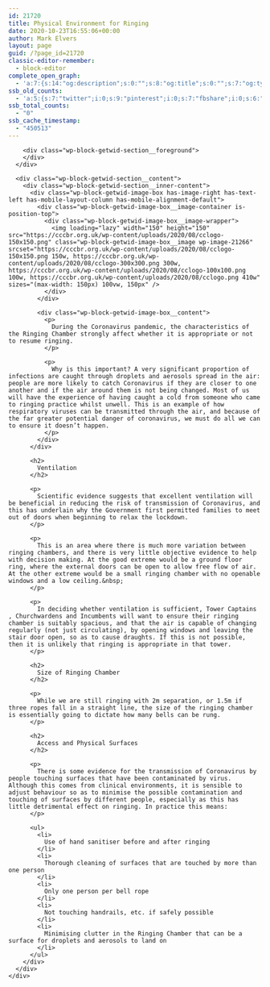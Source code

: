 ```yaml
---
id: 21720
title: Physical Environment for Ringing
date: 2020-10-23T16:55:06+00:00
author: Mark Elvers
layout: page
guid: /?page_id=21720
classic-editor-remember:
  - block-editor
complete_open_graph:
  - 'a:7:{s:14:"og:description";s:0:"";s:8:"og:title";s:0:"";s:7:"og:type";s:0:"";s:12:"twitter:card";s:7:"summary";s:15:"twitter:creator";s:0:"";s:19:"twitter:description";s:0:"";s:8:"og:image";s:0:"";}'
ssb_old_counts:
  - 'a:5:{s:7:"twitter";i:0;s:9:"pinterest";i:0;s:7:"fbshare";i:0;s:6:"reddit";i:0;s:6:"tumblr";N;}'
ssb_total_counts:
  - "0"
ssb_cache_timestamp:
  - "450513"
---
```

<div class="wp-block-getwid-section">
  <div class="wp-block-getwid-section__wrapper">
    <div class="wp-block-getwid-section__inner-wrapper">
      <div class="wp-block-getwid-section__background-holder">
        <div class="wp-block-getwid-section__background">
        </div>
        
        <div class="wp-block-getwid-section__foreground">
        </div>
      </div>
      
      <div class="wp-block-getwid-section__content">
        <div class="wp-block-getwid-section__inner-content">
          <div class="wp-block-getwid-image-box has-image-right has-text-left has-mobile-layout-column has-mobile-alignment-default">
            <div class="wp-block-getwid-image-box__image-container is-position-top">
              <div class="wp-block-getwid-image-box__image-wrapper">
                <img loading="lazy" width="150" height="150" src="https://cccbr.org.uk/wp-content/uploads/2020/08/cclogo-150x150.png" class="wp-block-getwid-image-box__image wp-image-21266" srcset="https://cccbr.org.uk/wp-content/uploads/2020/08/cclogo-150x150.png 150w, https://cccbr.org.uk/wp-content/uploads/2020/08/cclogo-300x300.png 300w, https://cccbr.org.uk/wp-content/uploads/2020/08/cclogo-100x100.png 100w, https://cccbr.org.uk/wp-content/uploads/2020/08/cclogo.png 410w" sizes="(max-width: 150px) 100vw, 150px" />
              </div>
            </div>
            
            <div class="wp-block-getwid-image-box__content">
              <p>
                During the Coronavirus pandemic, the characteristics of the Ringing Chamber strongly affect whether it is appropriate or not to resume ringing.
              </p>
              
              <p>
                Why is this important? A very significant proportion of infections are caught through droplets and aerosols spread in the air: people are more likely to catch Coronavirus if they are closer to one another and if the air around them is not being changed. Most of us will have the experience of having caught a cold from someone who came to ringing practice whilst unwell. This is an example of how respiratory viruses can be transmitted through the air, and because of the far greater potential danger of coronavirus, we must do all we can to ensure it doesn’t happen.
              </p>
            </div>
          </div>
          
          <h2>
            Ventilation
          </h2>
          
          <p>
            Scientific evidence suggests that excellent ventilation will be beneficial in reducing the risk of transmission of Coronavirus, and this has underlain why the Government first permitted families to meet out of doors when beginning to relax the lockdown.
          </p>
          
          <p>
            This is an area where there is much more variation between ringing chambers, and there is very little objective evidence to help with decision making. At the good extreme would be a ground floor ring, where the external doors can be open to allow free flow of air. At the other extreme would be a small ringing chamber with no openable windows and a low ceiling.&nbsp;
          </p>
          
          <p>
            In deciding whether ventilation is sufficient, Tower Captains , Churchwardens and Incumbents will want to ensure their ringing chamber is suitably spacious, and that the air is capable of changing regularly (not just circulating), by opening windows and leaving the stair door open, so as to cause draughts. If this is not possible, then it is unlikely that ringing is appropriate in that tower.
          </p>
          
          <h2>
            Size of Ringing Chamber
          </h2>
          
          <p>
            While we are still ringing with 2m separation, or 1.5m if three ropes fall in a straight line, the size of the ringing chamber is essentially going to dictate how many bells can be rung. 
          </p>
          
          <h2>
            Access and Physical Surfaces
          </h2>
          
          <p>
            There is some evidence for the transmission of Coronavirus by people touching surfaces that have been contaminated by virus. Although this comes from clinical environments, it is sensible to adjust behaviour so as to minimise the possible contamination and touching of surfaces by different people, especially as this has little detrimental effect on ringing. In practice this means:
          </p>
          
          <ul>
            <li>
              Use of hand sanitiser before and after ringing
            </li>
            <li>
              Thorough cleaning of surfaces that are touched by more than one person
            </li>
            <li>
              Only one person per bell rope
            </li>
            <li>
              Not touching handrails, etc. if safely possible
            </li>
            <li>
              Minimising clutter in the Ringing Chamber that can be a surface for droplets and aerosols to land on
            </li>
          </ul>
        </div>
      </div>
    </div>
  </div>
</div>
